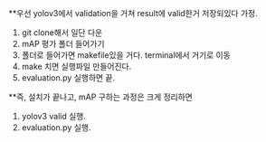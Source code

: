 **우선 yolov3에서 validation을 거쳐 result에 valid한거 저장되있다 가정.

  1. git clone해서 일단 다운
  2. mAP 평가 폴더 들어가기
  3. 폴더로 들어가면 makefile있을 거다. terminal에서 거기로 이동
  4. make 치면 실행파일 만들어진다.
  5. evaluation.py 실행하면 끝.


**즉, 설치가 끝나고, mAP 구하는 과정은 크게 정리하면
   1) yolov3 valid 실행.
   2) evaluation.py 실행.
